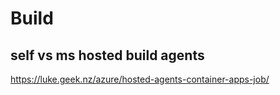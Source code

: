 # Build

## self vs ms hosted build agents
https://luke.geek.nz/azure/hosted-agents-container-apps-job/
